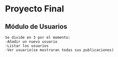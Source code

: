 # Proyecto Final

## Módulo de Usuarios
    Se divide en 3 por el momento:
    -Añadir un nuevo usuario
    -Listar los usuarios
    -Ver usuario(se mostraran todas sus publicaciones)
